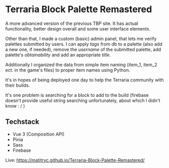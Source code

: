 # Terraria Block Palette Remastered
A more advanced version of the previous TBP site. It has actual functionality, better design overall and some user interface elements.

Other than that, I made a custom (basic) admin panel, that lets me verify palettes submitted by users.
I can apply *tags* from db to a palette (also add a new one, if needed), remove the *username* of the submitted palette, add palette's *obtainability* and add an appropriate *title*.

Additionally I organized the data from simple item naming (item_1, item_2 ect. in the game's files) to proper item names using Python.

It's in hopes of being deployed one day to help the Terraria community with their builds.

It's one problem is searching for a block to add to the build (firebase doesn't provide useful string searching unfortunately, about which I didn't know : / )

## Techstack
- Vue 3 (Composition API)
- Pinia
- Sass
- Firebase

Live: https://matitryc.github.io/Terraria-Block-Palette-Remastered/
